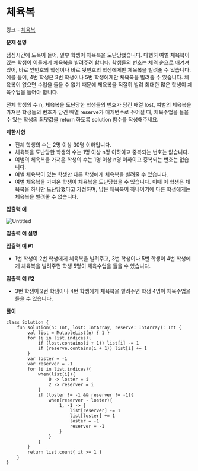# 체육복

링크 - [체육복](https://school.programmers.co.kr/learn/courses/30/lessons/42862)

**문제 설명**

점심시간에 도둑이 들어, 일부 학생이 체육복을 도난당했습니다. 다행히 여벌 체육복이 있는 학생이 이들에게 체육복을 빌려주려 합니다. 학생들의 번호는 체격 순으로 매겨져 있어, 바로 앞번호의 학생이나 바로 뒷번호의 학생에게만 체육복을 빌려줄 수 있습니다. 예를 들어, 4번 학생은 3번 학생이나 5번 학생에게만 체육복을 빌려줄 수 있습니다. 체육복이 없으면 수업을 들을 수 없기 때문에 체육복을 적절히 빌려 최대한 많은 학생이 체육수업을 들어야 합니다.

전체 학생의 수 n, 체육복을 도난당한 학생들의 번호가 담긴 배열 lost, 여벌의 체육복을 가져온 학생들의 번호가 담긴 배열 reserve가 매개변수로 주어질 때, 체육수업을 들을 수 있는 학생의 최댓값을 return 하도록 solution 함수를 작성해주세요.

****제한사항****

- 전체 학생의 수는 2명 이상 30명 이하입니다.
- 체육복을 도난당한 학생의 수는 1명 이상 n명 이하이고 중복되는 번호는 없습니다.
- 여벌의 체육복을 가져온 학생의 수는 1명 이상 n명 이하이고 중복되는 번호는 없습니다.
- 여벌 체육복이 있는 학생만 다른 학생에게 체육복을 빌려줄 수 있습니다.
- 여벌 체육복을 가져온 학생이 체육복을 도난당했을 수 있습니다. 이때 이 학생은 체육복을 하나만 도난당했다고 가정하며, 남은 체육복이 하나이기에 다른 학생에게는 체육복을 빌려줄 수 없습니다.

****입출력 예****

![Untitled](%E1%84%8E%E1%85%A6%E1%84%8B%E1%85%B2%E1%86%A8%E1%84%87%E1%85%A9%E1%86%A8%20a79a869a683f472288d60051756572d9/Untitled.png)

****입출력 예 설명****

**입출력 예 #1**

- 1번 학생이 2번 학생에게 체육복을 빌려주고, 3번 학생이나 5번 학생이 4번 학생에게 체육복을 빌려주면 학생 5명이 체육수업을 들을 수 있습니다.

**입출력 예 #2**

- 3번 학생이 2번 학생이나 4번 학생에게 체육복을 빌려주면 학생 4명이 체육수업을 들을 수 있습니다.

**풀이**

```
class Solution {
    fun solution(n: Int, lost: IntArray, reserve: IntArray): Int {
        val list = MutableList(n) { 1 }
        for (i in list.indices){
            if (lost.contains(i + 1)) list[i] -= 1
            if (reserve.contains(i + 1)) list[i] += 1
        }
        var loster = -1
        var reserver = -1
        for (i in list.indices){
            when(list[i]){
                0 -> loster = i
                2 -> reserver = i
            }
            if (loster != -1 && reserver != -1){
                when(reserver - loster){
                    1, -1 -> {
                        list[reserver] -= 1
                        list[loster] += 1
                        loster = -1
                        reserver = -1
                    }
                }
            }
        }
        return list.count{ it >= 1 }
    }
}
```